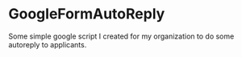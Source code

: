 GoogleFormAutoReply
===================

Some simple google script I created for my organization to do some autoreply to applicants.
